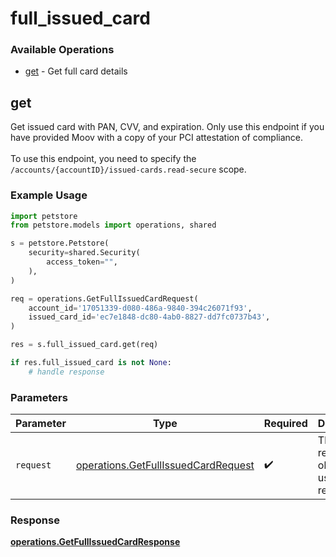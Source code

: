 # full_issued_card

### Available Operations

* [get](#get) - Get full card details

## get

Get issued card with PAN, CVV, and expiration. Only use this endpoint if you have provided Moov with a copy of your PCI attestation of compliance.
<br><br> To use this endpoint, you need to specify the `/accounts/{accountID}/issued-cards.read-secure` scope.


### Example Usage

```python
import petstore
from petstore.models import operations, shared

s = petstore.Petstore(
    security=shared.Security(
        access_token="",
    ),
)

req = operations.GetFullIssuedCardRequest(
    account_id='17051339-d080-486a-9840-394c26071f93',
    issued_card_id='ec7e1848-dc80-4ab0-8827-dd7fc0737b43',
)

res = s.full_issued_card.get(req)

if res.full_issued_card is not None:
    # handle response
```

### Parameters

| Parameter                                                                                  | Type                                                                                       | Required                                                                                   | Description                                                                                |
| ------------------------------------------------------------------------------------------ | ------------------------------------------------------------------------------------------ | ------------------------------------------------------------------------------------------ | ------------------------------------------------------------------------------------------ |
| `request`                                                                                  | [operations.GetFullIssuedCardRequest](../../models/operations/getfullissuedcardrequest.md) | :heavy_check_mark:                                                                         | The request object to use for the request.                                                 |


### Response

**[operations.GetFullIssuedCardResponse](../../models/operations/getfullissuedcardresponse.md)**

